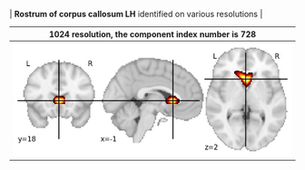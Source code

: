 


| **Rostrum of corpus callosum LH** identified on various resolutions |

| 1024 resolution, the component index number is 728|  
|:---:|  
| ![Component 1024](../1024/final/728.jpg "From component 1024: Rostrum of corpus callosum LH") |